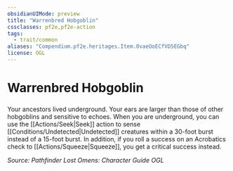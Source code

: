 ```yaml
---
obsidianUIMode: preview
title: "Warrenbred Hobgoblin"
cssclasses: pf2e,pf2e-action
tags:
  - trait/common
aliases: "Compendium.pf2e.heritages.Item.0vaeOoECfVD5EGbq"
license: OGL
---
```

# Warrenbred Hobgoblin

### 






Your ancestors lived underground. Your ears are larger than those of other hobgoblins and sensitive to echoes. When you are underground, you can use the [[Actions/Seek|Seek]] action to sense [[Conditions/Undetected|Undetected]] creatures within a 30-foot burst instead of a 15-foot burst. In addition, if you roll a success on an Acrobatics check to [[Actions/Squeeze|Squeeze]], you get a critical success instead.

*Source: Pathfinder Lost Omens: Character Guide*
*OGL*